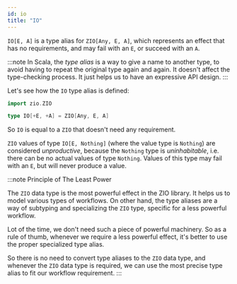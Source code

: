 ```yaml
---
id: io
title: "IO"
---
```


`IO[E, A]` is a type alias for `ZIO[Any, E, A]`, which represents an effect that has no requirements, and may fail with an `E`, or succeed with an `A`.

:::note
In Scala, the _type alias_ is a way to give a name to another type, to avoid having to repeat the original type again and again. It doesn't affect the type-checking process. It just helps us to have an expressive API design.
:::

Let's see how the `IO` type alias is defined:

```scala mdoc:invisible
import zio.ZIO
```

```scala mdoc:silent
type IO[+E, +A] = ZIO[Any, E, A]
```

So `IO` is equal to a `ZIO` that doesn't need any requirement.

`ZIO` values of type `IO[E, Nothing]` (where the value type is `Nothing`) are considered _unproductive_, because the `Nothing` type is _uninhabitable_, i.e. there can be no actual values of type `Nothing`. Values of this type may fail with an `E`, but will never produce a value.

:::note Principle of The Least Power

The `ZIO` data type is the most powerful effect in the ZIO library. It helps us to model various types of workflows. On other hand, the type aliases are a way of subtyping and specializing the `ZIO` type, specific for a less powerful workflow. 
 

Lot of the time, we don't need such a piece of powerful machinery. So as a rule of thumb, whenever we require a less powerful effect, it's better to use the proper specialized type alias.

So there is no need to convert type aliases to the `ZIO` data type, and whenever the `ZIO` data type is required, we can use the most precise type alias to fit our workflow requirement.
:::